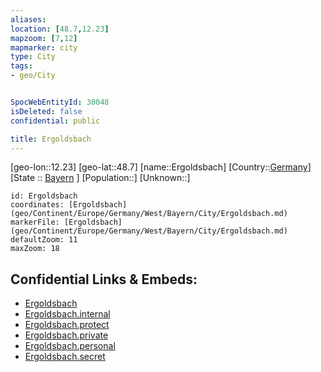 ```yaml
---
aliases: 
location: [48.7,12.23]
mapzoom: [7,12] 
mapmarker: city 
type: City
tags:
- geo/City


SpocWebEntityId: 30048
isDeleted: false
confidential: public

title: Ergoldsbach
---
```

[geo-lon::12.23]
[geo-lat::48.7]
[name::Ergoldsbach]
[Country::[Germany](geo/Continent/Europe/Germany.md)]
[State :: [Bayern](geo/Continent/Europe/Germany/West/Bayern.md) ]
[Population::]
[Unknown::]


```leaflet
id: Ergoldsbach
coordinates: [Ergoldsbach](geo/Continent/Europe/Germany/West/Bayern/City/Ergoldsbach.md)
markerFile: [Ergoldsbach](geo/Continent/Europe/Germany/West/Bayern/City/Ergoldsbach.md)
defaultZoom: 11 
maxZoom: 18
```


## Confidential Links & Embeds: 
- [Ergoldsbach](../../../../../../../../_public/geo/Continent/Europe/Germany/West/Bayern/City/Ergoldsbach.md) 
- [Ergoldsbach.internal](../../../../../../../../_internal/geo/Continent/Europe/Germany/West/Bayern/City/Ergoldsbach.internal.md) 
- [Ergoldsbach.protect](../../../../../../../../_protect/geo/Continent/Europe/Germany/West/Bayern/City/Ergoldsbach.protect.md) 
- [Ergoldsbach.private](../../../../../../../../_private/geo/Continent/Europe/Germany/West/Bayern/City/Ergoldsbach.private.md) 
- [Ergoldsbach.personal](../../../../../../../../_personal/geo/Continent/Europe/Germany/West/Bayern/City/Ergoldsbach.personal.md) 
- [Ergoldsbach.secret](../../../../../../../../_secret/geo/Continent/Europe/Germany/West/Bayern/City/Ergoldsbach.secret.md) 
